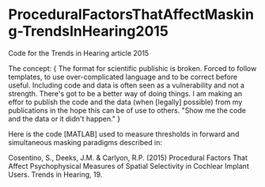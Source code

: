 # ProceduralFactorsThatAffectMasking-TrendsInHearing2015
Code for the Trends in Hearing article 2015

The concept: 
  { The format for scientific publishic is broken.
    Forced to follow templates, to use over-complicated language and to be correct before useful. 
    Including code and data is often seen as a vulnerability and not a strength. There's got to be a better way of doing things. 
    I am making an effor to publish the code and the data (when [legally] possible) from my publications in the hope this can be of use to others.
    "Show me the code and the data or it didn't happen."
  }

Here is the code [MATLAB] used to measure thresholds  in forward and simultaneous masking paradigms described in:

Cosentino, S., Deeks, J.M. & Carlyon, R.P. (2015) Procedural Factors That Affect Psychophysical Measures of Spatial Selectivity in Cochlear Implant Users. Trends in Hearing, 19.


